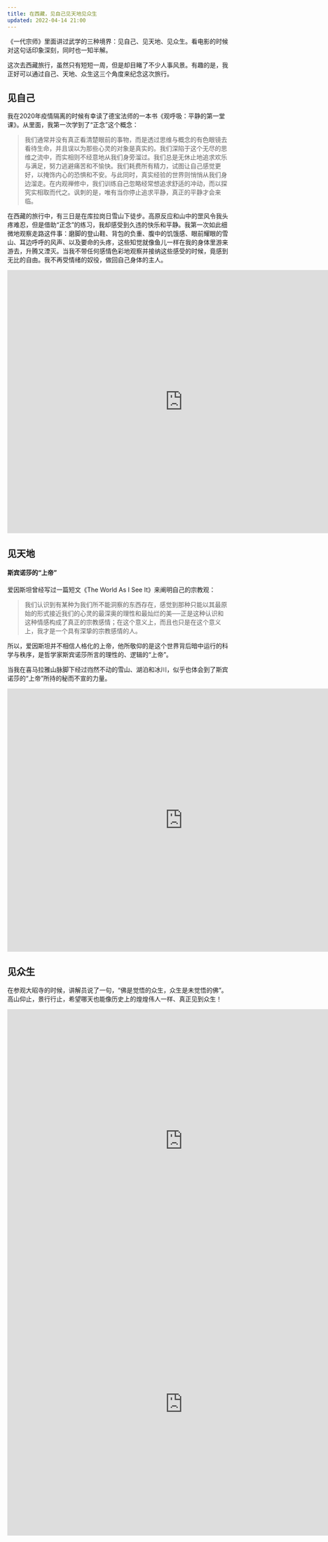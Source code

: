 ```yaml
---
title: 在西藏，见自己见天地见众生
updated: 2022-04-14 21:00
---
```


《一代宗师》里面讲过武学的三种境界：见自己、见天地、见众生。看电影的时候对这句话印象深刻，同时也一知半解。

这次去西藏旅行，虽然只有短短一周，但是却目睹了不少人事风景。有趣的是，我正好可以通过自己、天地、众生这三个角度来纪念这次旅行。

## 见自己

我在2020年疫情隔离的时候有幸读了德宝法师的一本书《观呼吸：平静的第一堂课》。从里面，我第一次学到了“正念”这个概念：

> 我们通常并没有真正看清楚眼前的事物，而是透过思维与概念的有色眼镜去看待生命，并且误以为那些心灵的对象是真实的。我们深陷于这个无尽的思维之流中，而实相则不经意地从我们身旁溜过。我们总是无休止地追求欢乐与满足，努力逃避痛苦和不愉快。我们耗费所有精力，试图让自己感觉更好，以掩饰内心的恐惧和不安。与此同时，真实经验的世界则悄悄从我们身边溜走。在内观禅修中，我们训练自己忽略经常想追求舒适的冲动，而以探究实相取而代之。讽刺的是，唯有当你停止追求平静，真正的平静才会来临。

在西藏的旅行中，有三日是在库拉岗日雪山下徒步。高原反应和山中的罡风令我头疼难忍，但是借助“正念”的练习，我却感受到久违的快乐和平静。我第一次如此细微地观察走路这件事：磨脚的登山鞋、背包的负重、腹中的饥饿感、眼前耀眼的雪山、耳边呼呼的风声、以及要命的头疼，这些知觉就像鱼儿一样在我的身体里游来游去，升腾又湮灭。当我不带任何感情色彩地观察并接纳这些感受的时候，竟感到无比的自由。我不再受情绪的奴役，做回自己身体的主人。

<iframe src="https://leizhou.smugmug.com/frame/slideshow?key=TtCmMz&speed=3&transition=fade&autoStart=1&captions=0&navigation=0&playButton=0&randomize=0&transitionSpeed=2" width="800" height="600" frameborder="no" scrolling="no"></iframe>


## 见天地

#### 斯宾诺莎的“上帝”

爱因斯坦曾经写过一篇短文《The World As I See It》来阐明自己的宗教观：

> 我们认识到有某种为我们所不能洞察的东西存在，感觉到那种只能以其最原始的形式接近我们的心灵的最深奥的理性和最灿烂的美──正是这种认识和这种情感构成了真正的宗教感情；在这个意义上，而且也只是在这个意义上，我才是一个具有深挚的宗教感情的人。

所以，爱因斯坦并不相信人格化的上帝，他所敬仰的是这个世界背后暗中运行的科学与秩序，是哲学家斯宾诺莎所言的理性的、逻辑的“上帝”。

当我在喜马拉雅山脉脚下经过岿然不动的雪山、湖泊和冰川，似乎也体会到了斯宾诺莎的“上帝”所持的秘而不宣的力量。

<iframe src="https://leizhou.smugmug.com/frame/slideshow?key=BQL7xq&speed=3&transition=fade&autoStart=1&captions=0&navigation=0&playButton=0&randomize=0&transitionSpeed=2" width="800" height="600" frameborder="no" scrolling="no"></iframe>


## 见众生

在参观大昭寺的时候，讲解员说了一句，“佛是觉悟的众生，众生是未觉悟的佛”。高山仰止，景行行止，希望哪天也能像历史上的煌煌伟人一样、真正见到众生！

<iframe src="https://leizhou.smugmug.com/frame/slideshow?key=m7SXsp&speed=3&transition=fade&autoStart=1&captions=0&navigation=0&playButton=0&randomize=0&transitionSpeed=2" width="800" height="600" frameborder="no" scrolling="no"></iframe>

<iframe src="https://leizhou.smugmug.com/frame/slideshow?key=5KmzBw&speed=3&transition=fade&autoStart=1&captions=0&navigation=0&playButton=0&randomize=0&transitionSpeed=2" width="800" height="600" frameborder="no" scrolling="no"></iframe>
